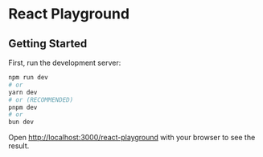 # React Playground

## Getting Started

First, run the development server:

```bash
npm run dev
# or
yarn dev
# or (RECOMMENDED)
pnpm dev
# or
bun dev
```

Open [http://localhost:3000/react-playground](http://localhost:3000/react-playground) with your browser to see the result.
